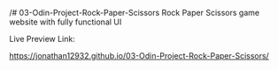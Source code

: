 /# 03-Odin-Project-Rock-Paper-Scissors
Rock Paper Scissors game website with fully functional UI

Live Preview Link: 

https://jonathan12932.github.io/03-Odin-Project-Rock-Paper-Scissors/